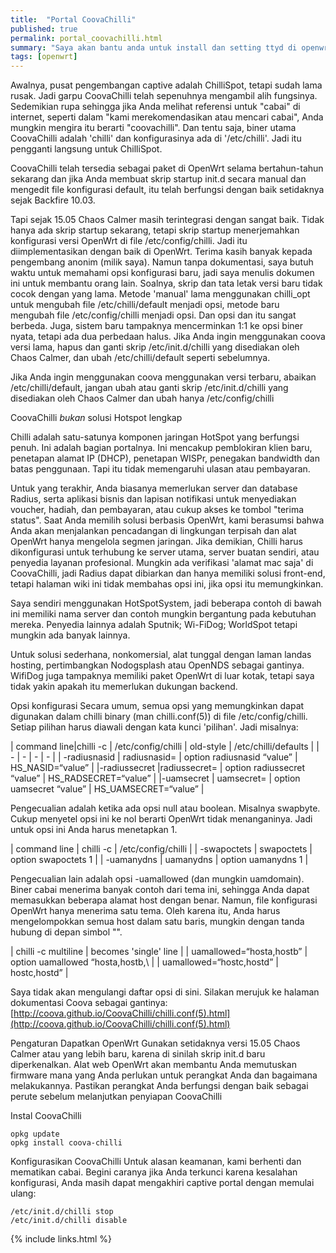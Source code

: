 ```yaml
---
title:  "Portal CoovaChilli"
published: true
permalink: portal_coovachilli.html
summary: "Saya akan bantu anda untuk install dan setting ttyd di openwrt."
tags: [openwrt]
---
```

 
Awalnya, pusat pengembangan captive adalah ChilliSpot, tetapi sudah lama rusak. Jadi garpu CoovaChilli telah sepenuhnya mengambil alih fungsinya. Sedemikian rupa sehingga jika Anda melihat referensi untuk "cabai" di internet, seperti dalam "kami merekomendasikan atau mencari cabai", Anda mungkin mengira itu berarti "coovachilli". Dan tentu saja, biner utama CoovaChilli adalah 'chilli' dan konfigurasinya ada di '/etc/chilli'. Jadi itu pengganti langsung untuk ChilliSpot.
 
CoovaChilli telah tersedia sebagai paket di OpenWrt selama bertahun-tahun sekarang dan jika Anda membuat skrip startup init.d secara manual dan mengedit file konfigurasi default, itu telah berfungsi dengan baik setidaknya sejak Backfire 10.03. 
 
Tapi sejak 15.05 Chaos Calmer masih terintegrasi dengan sangat baik. Tidak hanya ada skrip startup sekarang, tetapi skrip startup menerjemahkan konfigurasi versi OpenWrt di file /etc/config/chilli. Jadi itu diimplementasikan dengan baik di OpenWrt. Terima kasih banyak kepada pengembang anonim (milik saya). Namun tanpa dokumentasi, saya butuh waktu untuk memahami opsi konfigurasi baru, jadi saya menulis dokumen ini untuk membantu orang lain. Soalnya, skrip dan tata letak versi baru tidak cocok dengan yang lama. Metode 'manual' lama menggunakan chilli_opt untuk mengubah file /etc/chilli/default menjadi opsi, metode baru mengubah file /etc/config/chilli menjadi opsi. Dan opsi dan itu sangat berbeda. Juga, sistem baru tampaknya mencerminkan 1:1 ke opsi biner nyata, tetapi ada dua perbedaan halus. Jika Anda ingin menggunakan coova versi lama, hapus dan ganti skrip /etc/init.d/chilli yang disediakan oleh Chaos Calmer, dan ubah /etc/chilli/default seperti sebelumnya.
 
Jika Anda ingin menggunakan coova menggunakan versi terbaru, abaikan /etc/chilli/default, jangan ubah atau ganti skrip /etc/init.d/chilli yang disediakan oleh Chaos Calmer dan ubah hanya /etc/config/chilli 
 
CoovaChilli *bukan* solusi Hotspot lengkap 
 
Chilli adalah satu-satunya komponen jaringan HotSpot yang berfungsi penuh. Ini adalah bagian portalnya. Ini mencakup pemblokiran klien baru, penetapan alamat IP (DHCP), penetapan WISPr, penegakan bandwidth dan batas penggunaan. Tapi itu tidak memengaruhi ulasan atau pembayaran.
 
Untuk yang terakhir, Anda biasanya memerlukan server dan database Radius, serta aplikasi bisnis dan lapisan notifikasi untuk menyediakan voucher, hadiah, dan pembayaran, atau cukup akses ke tombol "terima status". Saat Anda memilih solusi berbasis OpenWrt, kami berasumsi bahwa Anda akan menjalankan pencadangan di lingkungan terpisah dan alat OpenWrt hanya mengelola segmen jaringan. Jika demikian, Chilli harus dikonfigurasi untuk terhubung ke server utama, server buatan sendiri, atau penyedia layanan profesional. Mungkin ada verifikasi 'alamat mac saja' di CoovaChilli, jadi Radius dapat dibiarkan dan hanya memiliki solusi front-end, tetapi halaman wiki ini tidak membahas opsi ini, jika opsi itu memungkinkan.
 
Saya sendiri menggunakan HotSpotSystem, jadi beberapa contoh di bawah ini memiliki nama server dan contoh mungkin bergantung pada kebutuhan mereka. Penyedia lainnya adalah Sputnik; Wi-FiDog; WorldSpot tetapi mungkin ada banyak lainnya.
 
Untuk solusi sederhana, nonkomersial, alat tunggal dengan laman landas hosting, pertimbangkan Nodogsplash atau OpenNDS sebagai gantinya. WifiDog juga tampaknya memiliki paket OpenWrt di luar kotak, tetapi saya tidak yakin apakah itu memerlukan dukungan backend.
 
Opsi konfigurasi 
Secara umum, semua opsi yang memungkinkan dapat digunakan dalam chilli binary (man chilli.conf(5)) di file /etc/config/chilli. Setiap pilihan harus diawali dengan kata kunci 'pilihan'. Jadi misalnya: 

| command line|chilli -c <file> | /etc/config/chilli | old-style | /etc/chilli/defaults |
| - | - | - | - |
| -radiusnasid <value> | radiusnasid=<value> | option radiusnasid “value” | HS_NASID=“value” |
|-radiussecret <value>|radiussecret=<value> | option radiussecret “value” | HS_RADSECRET=“value” |
|-uamsecret <value> | uamsecret=<value> | option uamsecret “value” | HS_UAMSECRET=“value” |

Pengecualian adalah ketika ada opsi null atau boolean. Misalnya swapbyte. Cukup menyetel opsi ini ke nol berarti OpenWrt tidak menanganinya. Jadi untuk opsi ini Anda harus menetapkan 1.

| command line | chilli -c <file> | /etc/config/chilli |
| -swapoctets | swapoctets | option swapoctets 1 |
| -uamanydns | uamanydns | option uamanydns 1 |

Pengecualian lain adalah opsi -uamallowed (dan mungkin uamdomain). Biner cabai menerima banyak contoh dari tema ini, sehingga Anda dapat memasukkan beberapa alamat host dengan benar. Namun, file konfigurasi OpenWrt hanya menerima satu tema. Oleh karena itu, Anda harus mengelompokkan semua host dalam satu baris, mungkin dengan tanda hubung di depan simbol "\".

| chilli -c multiline | becomes 'single' line |
| uamallowed=“hosta,hostb” | option uamallowed “hosta,hostb,\ |
| uamallowed=“hostc,hostd” | hostc,hostd” |

Saya tidak akan mengulangi daftar opsi di sini. Silakan merujuk ke halaman dokumentasi Coova sebagai gantinya: [http://coova.github.io/CoovaChilli/chilli.conf(5).html](http://coova.github.io/CoovaChilli/chilli.conf(5).html)
 
Pengaturan 
Dapatkan OpenWrt 
Gunakan setidaknya versi 15.05 Chaos Calmer atau yang lebih baru, karena di sinilah skrip init.d baru diperkenalkan. Alat web OpenWrt akan membantu Anda memutuskan firmware mana yang Anda perlukan untuk perangkat Anda dan bagaimana melakukannya. Pastikan perangkat Anda berfungsi dengan baik sebagai perute sebelum melanjutkan penyiapan CoovaChilli 
 
Instal CoovaChilli

```
opkg update
opkg install coova-chilli
```

Konfigurasikan CoovaChilli 
Untuk alasan keamanan, kami berhenti dan mematikan cabai. Begini caranya jika Anda terkunci karena kesalahan konfigurasi, Anda masih dapat mengakhiri captive portal dengan memulai ulang:

```
/etc/init.d/chilli stop
/etc/init.d/chilli disable
```


{% include links.html %}
